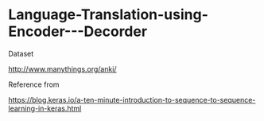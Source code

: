 # Language-Translation-using-Encoder---Decorder




Dataset 

http://www.manythings.org/anki/

Reference from

https://blog.keras.io/a-ten-minute-introduction-to-sequence-to-sequence-learning-in-keras.html
